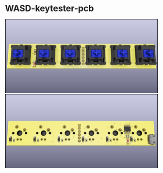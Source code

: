 # WASD-keytester-pcb
![Render of the top of the PCB](images/WASD-key-tester-top.png)
![Render of the bottom of the PCB](images/WASD-key-tester-bot.png)
